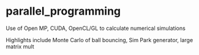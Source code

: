 # parallel_programming

Use of Open MP, CUDA, OpenCL/GL to calculate numerical simulations

Highlights include Monte Carlo of ball bouncing, Sim Park generator, large matrix mult

